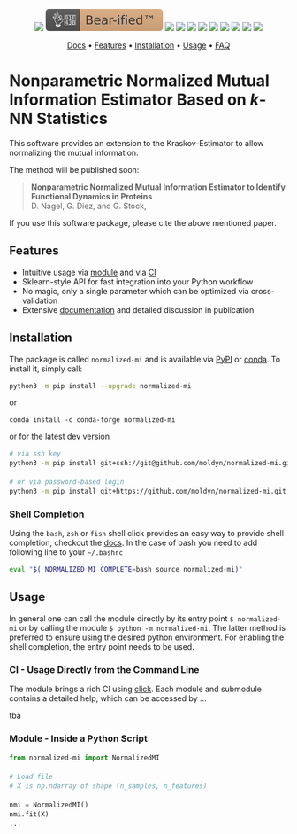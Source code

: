 <div align="center">
  <!--
  <img class="darkmode" style="width: 400px;" src="https://github.com/moldyn/normalized-mi/blob/main/docs/logo_large_dark.svg?raw=true#gh-dark-mode-only" />
  <img class="lightmode" style="width: 400px;" src="https://github.com/moldyn/normalized-mi/blob/main/docs/logo_large_light.svg?raw=true#gh-light-mode-only" />
  -->

  <p>
    <a href="https://github.com/wemake-services/wemake-python-styleguide" alt="wemake-python-styleguide">
        <img src="https://img.shields.io/badge/style-wemake-000000.svg" /></a>
    <a href="https://beartype.rtfd.io" alt="bear-ified">
        <img src="https://raw.githubusercontent.com/beartype/beartype-assets/main/badge/bear-ified.svg" /></a>
    <a href="https://pypi.org/project/normalized-mi" alt="PyPI">
        <img src="https://img.shields.io/pypi/v/normalized-mi" /></a>
    <a href="https://anaconda.org/conda-forge/normalized-mi" alt="conda version">
	<img src="https://img.shields.io/conda/vn/conda-forge/normalized-mi" /></a>
    <a href="https://pepy.tech/project/normalized-mi" alt="Downloads">
        <img src="https://pepy.tech/badge/normalized-mi" /></a>
    <a href="https://github.com/moldyn/normalized-mi/actions/workflows/pytest.yml" alt="GitHub Workflow Status">
        <img src="https://img.shields.io/github/actions/workflow/status/moldyn/normalized-mi/pytest.yml?branch=main"></a>
    <a href="https://codecov.io/gh/moldyn/normalized-mi" alt="Code coverage">
        <img src="https://codecov.io/gh/moldyn/normalized-mi/branch/main/graph/badge.svg?token=KNWDAUXIGI" /></a>
    <a href="https://github.com/moldyn/normalized-mi/actions/workflows/codeql.yml" alt="CodeQL">
        <img src="https://github.com/moldyn/normalized-mi/actions/workflows/codeql.yml/badge.svg?branch=main" /></a>
    <a href="https://img.shields.io/pypi/pyversions/normalized-mi" alt="PyPI - Python Version">
        <img src="https://img.shields.io/pypi/pyversions/normalized-mi" /></a>
    <a href="https://moldyn.github.io/normalized-mi" alt="Docs">
        <img src="https://img.shields.io/badge/MkDocs-Documentation-brightgreen" /></a>
    <a href="https://github.com/moldyn/normalized-mi/blob/main/LICENSE" alt="License">
        <img src="https://img.shields.io/github/license/moldyn/normalized-mi" /></a>
  </p>

  <p>
    <a href="https://moldyn.github.io/normalized-mi">Docs</a> •
    <a href="#features">Features</a> •
    <a href="#installation">Installation</a> •
    <a href="#usage">Usage</a> •
    <a href="https://moldyn.github.io/normalized-mi/faq">FAQ</a>
  </p>
</div>

# Nonparametric Normalized Mutual Information Estimator Based on $k$-NN Statistics
This software provides an extension to the Kraskov-Estimator to allow normalizing the mutual information.

The method will be published soon:
> **Nonparametric Normalized Mutual Information Estimator to Identify Functional Dynamics in Proteins**  
> D. Nagel, G. Diez, and G. Stock,  

If you use this software package, please cite the above mentioned paper.

## Features
- Intuitive usage via [module](#module---inside-a-python-script) and via [CI](#ci---usage-directly-from-the-command-line)
- Sklearn-style API for fast integration into your Python workflow
- No magic, only a  single parameter which can be optimized via cross-validation
- Extensive [documentation](https://moldyn.github.io/normalized-mi) and detailed discussion in publication

## Installation
The package is called `normalized-mi` and is available via [PyPI](https://pypi.org/project/normalized-mi) or [conda](https://anaconda.org/conda-forge/normalized-mi). To install it, simply call:
```bash
python3 -m pip install --upgrade normalized-mi
```
or
```
conda install -c conda-forge normalized-mi
```

or for the latest dev version
```bash
# via ssh key
python3 -m pip install git+ssh://git@github.com/moldyn/normalized-mi.git

# or via password-based login
python3 -m pip install git+https://github.com/moldyn/normalized-mi.git
```

### Shell Completion
Using the `bash`, `zsh` or `fish` shell click provides an easy way to provide shell completion, checkout the [docs](https://click.palletsprojects.com/en/8.0.x/shell-completion).
In the case of bash you need to add following line to your `~/.bashrc`
```bash
eval "$(_NORMALIZED_MI_COMPLETE=bash_source normalized-mi)"
```

## Usage
In general one can call the module directly by its entry point `$ normalized-mi` or by calling the module `$ python -m normalized-mi`. The latter method is preferred to ensure using the desired python environment. For enabling the shell completion, the entry point needs to be used.

### CI - Usage Directly from the Command Line
The module brings a rich CI using [click](https://click.palletsprojects.com).
Each module and submodule contains a detailed help, which can be accessed by
...

tba

### Module - Inside a Python Script
```python
from normalized-mi import NormalizedMI

# Load file
# X is np.ndarray of shape (n_samples, n_features)

nmi = NormalizedMI()
nmi.fit(X)
...
```
